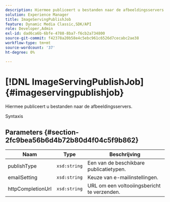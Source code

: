 ```yaml
---
description: Hiermee publiceert u bestanden naar de afbeeldingsservers.
solution: Experience Manager
title: ImageServingPublishJob
feature: Dynamic Media Classic,SDK/API
role: Developer,Admin
exl-id: dad6ca6b-6bfe-4788-8ba7-f6cb2a734800
source-git-commit: f42378a20b58e4c5ebc961c6526d7cecabc2ae38
workflow-type: tm+mt
source-wordcount: '37'
ht-degree: 0%

---
```


# [!DNL ImageServingPublishJob]{#imageservingpublishjob}

Hiermee publiceert u bestanden naar de afbeeldingsservers.

Syntaxis

## Parameters {#section-2fc9bea56b6d4b72b80d4f04c5f9b862}

| Naam | Type | Beschrijving |
|---|---|---|
| publishType | `xsd:string` | Een van de beschikbare publicatietypen. |
| emailSetting | `xsd:string` | Keuze van e-mailinstellingen. |
| httpCompletionUrl | `xsd:string` | URL om een voltooiingsbericht te verzenden. |
